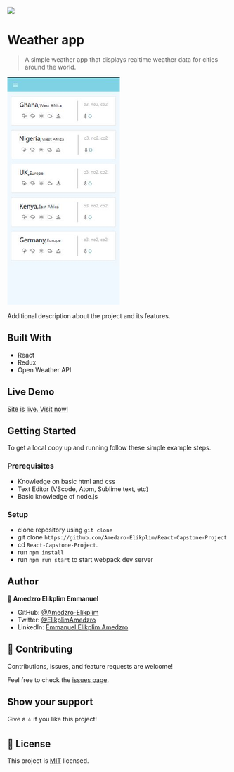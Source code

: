 ![](https://img.shields.io/badge/Microverse-blueviolet)

# Weather app
> A simple weather app that displays realtime weather data for cities around the world.


![screenshot](./screenshot.JPG)

Additional description about the project and its features.

## Built With

- React
- Redux
- Open Weather API

## Live Demo

[Site is live. Visit now!](https://weatherer01.netlify.app)


## Getting Started

To get a local copy up and running follow these simple example steps.

### Prerequisites

- Knowledge on basic html and css
- Text Editor (VScode, Atom, Sublime text, etc)
- Basic knowledge of node.js

### Setup

- clone repository using `git clone`
- git clone `https://github.com/Amedzro-Elikplim/React-Capstone-Project`
- cd `React-Capstone-Project`.
- run `npm install`
- run `npm run start` to start webpack dev server

## Author
👤 **Amedzro Elikplim Emmanuel**

- GitHub: [@Amedzro-Elikplim](https://github.com/Amedzro-Elikplim)
- Twitter: [@ElikplimAmedzro](https://twitter.com/Amedzro-Elikplim)
- LinkedIn: [Emmanuel Elikplim Amedzro](https://www.linkedin.com/in/emmanuel-elikplim-amedzro-187590125/)


## 🤝 Contributing

Contributions, issues, and feature requests are welcome!

Feel free to check the [issues page](../../issues/).

## Show your support

Give a ⭐️ if you like this project!

## 📝 License

This project is [MIT](./LICENSE) licensed.